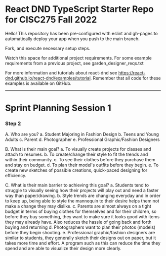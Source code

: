 # React DND TypeScript Starter Repo for CISC275 Fall 2022

Hello! This repository has been pre-configured with eslint and gh-pages to automatically deploy your app when you push to the main branch.

Fork, and execute necessary setup steps.

Watch this space for additional project requirements. For some example requirements from a previous project, see garden_designer_reqs.txt

For more information and tutorials about react-dnd see https://react-dnd.github.io/react-dnd/examples/tutorial. Remember that all code for these examples is available on GitHub.


--------------------
# Sprint Planning Session 1
### Step 2

A. Who are you?
  a. Student Majoring in Fashion Design
  b. Teens and Young Adults
  c. Parent
  d. Photographer
  e. Professional Graphic/Fashion Designers
  
B. What is their main goal?
  a. To visually create projects for classes and attach to resumes.
  b. To create/change their style to fit the trends and within their community.
  c. To see their clothes before they purchase them and stay on budget.
  d. To plan their model's outfits before they begin.
  e. To create new sketches of possible creations, quick-paced designing for efficiency.
  
C. What is their main barrier to achieving this goal?
  a. Students tend to struggle to visually seeing how their projects will play out and need a faster way than paper/drawing.
  b. Style trends are changing everyday and in order to keep up, being able to style the mannequin to their desire helps them not make a change they may dislike.
  c. Parents are almost always on a tight budget in terms of buying clothes for themselves and for their children, so before they buy something, they want to make sure it looks good with items they may already have. Also reduces the hassle of going back and forth buying and returning
  d. Photographers want to plan their photos (models) before they begin shooting.
  e. Professional graphic/fashion designers are similar to students, they generally sketch their designs out on paper, but it takes more time and effort. A program such as this can reduce the time they spend and are able to visualize their design more clearly. 
